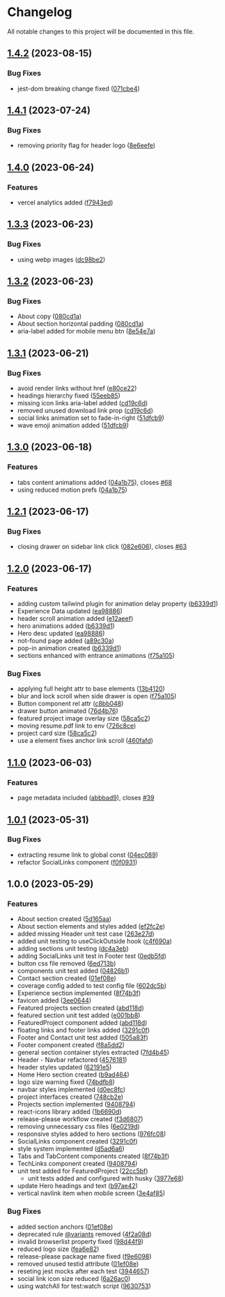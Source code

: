 # Changelog

All notable changes to this project will be documented in this file.

## [1.4.2](https://github.com/jhonny9550/portfolio-v1/compare/v1.4.1...v1.4.2) (2023-08-15)


### Bug Fixes

* jest-dom breaking change fixed ([071cbe4](https://github.com/jhonny9550/portfolio-v1/commit/071cbe44714e76e774cc16c4cb4f80a4cba3949a))

## [1.4.1](https://github.com/jhonny9550/portfolio-v1/compare/v1.4.0...v1.4.1) (2023-07-24)


### Bug Fixes

* removing priority flag for header logo ([8e6eefe](https://github.com/jhonny9550/portfolio-v1/commit/8e6eefe466c332e120c74e44f698aedac22b4e66))

## [1.4.0](https://github.com/jhonny9550/portfolio-v1/compare/v1.3.3...v1.4.0) (2023-06-24)


### Features

* vercel analytics added ([f7943ed](https://github.com/jhonny9550/portfolio-v1/commit/f7943ed7867100336f052301a6d0c96e2cea872f))

## [1.3.3](https://github.com/jhonny9550/portfolio-v1/compare/v1.3.2...v1.3.3) (2023-06-23)


### Bug Fixes

* using webp images ([dc98be2](https://github.com/jhonny9550/portfolio-v1/commit/dc98be2751f0801be2bb208939bc57ccfbe481f9))

## [1.3.2](https://github.com/jhonny9550/portfolio-v1/compare/v1.3.1...v1.3.2) (2023-06-23)


### Bug Fixes

* About copy ([080cd1a](https://github.com/jhonny9550/portfolio-v1/commit/080cd1a5fd5547e2ebed999f97a148551a8fae21))
* About section horizontal padding ([080cd1a](https://github.com/jhonny9550/portfolio-v1/commit/080cd1a5fd5547e2ebed999f97a148551a8fae21))
* aria-label added for mobile menu btn ([8e54e7a](https://github.com/jhonny9550/portfolio-v1/commit/8e54e7a765ce85a2bde8ea8cb471feb1652188e0))

## [1.3.1](https://github.com/jhonny9550/portfolio-v1/compare/v1.3.0...v1.3.1) (2023-06-21)


### Bug Fixes

* avoid render links without href ([e80ce22](https://github.com/jhonny9550/portfolio-v1/commit/e80ce22044ee3932c700514a7a9786985cb19e9d))
* headings hierarchy fixed ([55eeb85](https://github.com/jhonny9550/portfolio-v1/commit/55eeb856c91da26357c6e525bf71a26d41599645))
* missing icon links aria-label added ([cd19c6d](https://github.com/jhonny9550/portfolio-v1/commit/cd19c6d5ae7503113f421ade28cba14ba32b2f55))
* removed unused download link prop ([cd19c6d](https://github.com/jhonny9550/portfolio-v1/commit/cd19c6d5ae7503113f421ade28cba14ba32b2f55))
* social links animation set to fade-in-right ([51dfcb9](https://github.com/jhonny9550/portfolio-v1/commit/51dfcb92fa04758f2294723a7a0416426fef05da))
* wave emoji animation added ([51dfcb9](https://github.com/jhonny9550/portfolio-v1/commit/51dfcb92fa04758f2294723a7a0416426fef05da))

## [1.3.0](https://github.com/jhonny9550/portfolio-v1/compare/v1.2.1...v1.3.0) (2023-06-18)


### Features

* tabs content animations added ([04a1b75](https://github.com/jhonny9550/portfolio-v1/commit/04a1b75cb2ee7ff36e5922fc98d51219a9fa815b)), closes [#68](https://github.com/jhonny9550/portfolio-v1/issues/68)
* using reduced motion prefs ([04a1b75](https://github.com/jhonny9550/portfolio-v1/commit/04a1b75cb2ee7ff36e5922fc98d51219a9fa815b))

## [1.2.1](https://github.com/jhonny9550/portfolio-v1/compare/v1.2.0...v1.2.1) (2023-06-17)


### Bug Fixes

* closing drawer on sidebar link click ([082e606](https://github.com/jhonny9550/portfolio-v1/commit/082e606ff1f3cac46bb3b72667f2890d4f9c122d)), closes [#63](https://github.com/jhonny9550/portfolio-v1/issues/63)

## [1.2.0](https://github.com/jhonny9550/portfolio-v1/compare/v1.1.0...v1.2.0) (2023-06-17)


### Features

* adding custom tailwind plugin for animation delay property ([b6339d1](https://github.com/jhonny9550/portfolio-v1/commit/b6339d12433758dd07e1c98c30c1869a358a7581))
* Experience Data updated ([ea98886](https://github.com/jhonny9550/portfolio-v1/commit/ea988868f44a5fe54290eb1ff8bb4695a2a275e6))
* header scroll animation added ([e12aeef](https://github.com/jhonny9550/portfolio-v1/commit/e12aeefce3fca02fc04997ba44c861117968f89d))
* hero animations added ([b6339d1](https://github.com/jhonny9550/portfolio-v1/commit/b6339d12433758dd07e1c98c30c1869a358a7581))
* Hero desc updated ([ea98886](https://github.com/jhonny9550/portfolio-v1/commit/ea988868f44a5fe54290eb1ff8bb4695a2a275e6))
* not-found page added ([a89c30a](https://github.com/jhonny9550/portfolio-v1/commit/a89c30adb092b112279aeca8b13087d3b7bf7c3a))
* pop-in animation created ([b6339d1](https://github.com/jhonny9550/portfolio-v1/commit/b6339d12433758dd07e1c98c30c1869a358a7581))
* sections enhanced with entrance animations ([f75a105](https://github.com/jhonny9550/portfolio-v1/commit/f75a1052f467fae5d593476e70ac01c4e759f4d0))


### Bug Fixes

* applying full height attr to base elements ([13b4120](https://github.com/jhonny9550/portfolio-v1/commit/13b4120dcdd53aee061d9d80aae247d836c2b7be))
* blur and lock scroll when side drawer is open ([f75a105](https://github.com/jhonny9550/portfolio-v1/commit/f75a1052f467fae5d593476e70ac01c4e759f4d0))
* Button component rel attr ([c8bb048](https://github.com/jhonny9550/portfolio-v1/commit/c8bb048a7ee86d6927e9e37cf1a8f9ab4a75a6ba))
* drawer button animated ([76d4b76](https://github.com/jhonny9550/portfolio-v1/commit/76d4b760938c17afcd71fa501c516e12421da0ae))
* featured project image overlay size ([58ca5c2](https://github.com/jhonny9550/portfolio-v1/commit/58ca5c298a978c43240ed6e0267d2ecb8c643736))
* moving resume.pdf link to env ([726c8ce](https://github.com/jhonny9550/portfolio-v1/commit/726c8ce3daca31ff6df3ee55afc398e5d9c9bb09))
* project card size ([58ca5c2](https://github.com/jhonny9550/portfolio-v1/commit/58ca5c298a978c43240ed6e0267d2ecb8c643736))
* use a element fixes anchor link scroll ([460fafd](https://github.com/jhonny9550/portfolio-v1/commit/460fafd7b85861e0c0ca810d4ec1a6ed14c4855c))

## [1.1.0](https://github.com/jhonny9550/portfolio-v1/compare/v1.0.1...v1.1.0) (2023-06-03)


### Features

* page metadata included ([abbbad9](https://github.com/jhonny9550/portfolio-v1/commit/abbbad9dfbd7eee156354a5e9637d2caeef9665d)), closes [#39](https://github.com/jhonny9550/portfolio-v1/issues/39)

## [1.0.1](https://github.com/jhonny9550/portfolio-v1/compare/v1.0.0...v1.0.1) (2023-05-31)

### Bug Fixes

- extracting resume link to global const ([04ec089](https://github.com/jhonny9550/portfolio-v1/commit/04ec08900bb3d64da4977c33bfc8a59dd22bcbc0))
- refactor SocialLinks component ([f0f0931](https://github.com/jhonny9550/portfolio-v1/commit/f0f09310345b2f0a3794a769e0f6152ac1ec5f05))

## 1.0.0 (2023-05-29)

### Features

- About section created ([5d165aa](https://github.com/jhonny9550/portfolio-v1/commit/5d165aa01e6b412fc9381029d040ebc3d4699bb4))
- About section elements and styles added ([ef2fc2e](https://github.com/jhonny9550/portfolio-v1/commit/ef2fc2ee1d3b953756cc9ae3d738275cf893d477))
- added missing Header unit test case ([263e27d](https://github.com/jhonny9550/portfolio-v1/commit/263e27da687cdcea7e276f38c60e25c87e755c2f))
- added unit testing to useClickOutside hook ([c4f690a](https://github.com/jhonny9550/portfolio-v1/commit/c4f690a09f1f71c316666925c20ada0bec938d67))
- adding sections unit testing ([dc4a3eb](https://github.com/jhonny9550/portfolio-v1/commit/dc4a3ebb648697258a46e6f2926b7ec931e2bd5f))
- adding SocialLinks unit test in Footer test ([0edb5fd](https://github.com/jhonny9550/portfolio-v1/commit/0edb5fdb95e086b0cb6180376a28017ac2717ad5))
- button css file removed ([6ed713b](https://github.com/jhonny9550/portfolio-v1/commit/6ed713b63870601fe61584b7e1d84b4c0d5fd58d))
- components unit test added ([04826b1](https://github.com/jhonny9550/portfolio-v1/commit/04826b1896b217b147a2e9de5ffebcc47280c935))
- Contact section created ([01ef08e](https://github.com/jhonny9550/portfolio-v1/commit/01ef08ea8faf3dbe6cf9fe8897e5c819091203be))
- coverage config added to test config file ([602dc5b](https://github.com/jhonny9550/portfolio-v1/commit/602dc5be561158889b9cd25c43960e67a6c735ec))
- Experience section implemented ([8f74b3f](https://github.com/jhonny9550/portfolio-v1/commit/8f74b3fb97b0ace4656e8457440ff8147287a0f3))
- favicon added ([3ee0644](https://github.com/jhonny9550/portfolio-v1/commit/3ee0644173957388cff7acce98c310feae44b8d6))
- Featured projects section created ([abd118d](https://github.com/jhonny9550/portfolio-v1/commit/abd118dc9f72cd596e426e3b6be6b53e6fc1ddb7))
- featured section unit test added ([e001bb8](https://github.com/jhonny9550/portfolio-v1/commit/e001bb8203e8c929a7ee1b0b94dca62b6374fcc6))
- FeaturedProject component added ([abd118d](https://github.com/jhonny9550/portfolio-v1/commit/abd118dc9f72cd596e426e3b6be6b53e6fc1ddb7))
- floating links and footer links added ([3291c0f](https://github.com/jhonny9550/portfolio-v1/commit/3291c0f64360e5b75c1f067c8956db281243271e))
- Footer and Contact unit test added ([505a83f](https://github.com/jhonny9550/portfolio-v1/commit/505a83f615d6d041d2c9d1544e64239a84980f71))
- Footer component created ([f8a5dd2](https://github.com/jhonny9550/portfolio-v1/commit/f8a5dd292edb3d4e69cb8369d1e9870818ac86c8))
- general section container styles extracted ([7fd4b45](https://github.com/jhonny9550/portfolio-v1/commit/7fd4b458e131472efe0131c30c17dd9041f858d1))
- Header - Navbar refactored ([4576181](https://github.com/jhonny9550/portfolio-v1/commit/4576181643c95842d60e3f85df24ba85ce5cabbc))
- header styles updated ([62191e5](https://github.com/jhonny9550/portfolio-v1/commit/62191e5f7c5685072531d96f15d6adea83be4674))
- Home Hero section created ([b9ad464](https://github.com/jhonny9550/portfolio-v1/commit/b9ad464ceaeb2059de794f8866a815ecf1c65939))
- logo size warning fixed ([74bdfb8](https://github.com/jhonny9550/portfolio-v1/commit/74bdfb8bc91adaa2203c4f07b96cf1fc61b573ea))
- navbar styles implemented ([d0ec8fc](https://github.com/jhonny9550/portfolio-v1/commit/d0ec8fcb5454396d6330798751c5196c9faab08a))
- project interfaces created ([748cb2e](https://github.com/jhonny9550/portfolio-v1/commit/748cb2effb597456b11b68807648675056cc1d51))
- Projects section implemented ([9408794](https://github.com/jhonny9550/portfolio-v1/commit/9408794ab24fd286ec2d206f431225c6bcf1492b))
- react-icons library added ([1b6690d](https://github.com/jhonny9550/portfolio-v1/commit/1b6690d0fc35f7e45d7a82c3ab53d80f4d6a8882))
- release-please workflow created ([f3d6807](https://github.com/jhonny9550/portfolio-v1/commit/f3d68075495e8d7e98d33f40641b34ec4a683270))
- removing unnecessary css files ([6e0219d](https://github.com/jhonny9550/portfolio-v1/commit/6e0219dcc6ee975d0ed35ecb325306cc42348b8e))
- responsive styles added to hero sections ([976fc08](https://github.com/jhonny9550/portfolio-v1/commit/976fc0820dc68c62dcad03e07ad6e138c34389a7))
- SocialLinks component created ([3291c0f](https://github.com/jhonny9550/portfolio-v1/commit/3291c0f64360e5b75c1f067c8956db281243271e))
- style system implemented ([d5ad6a6](https://github.com/jhonny9550/portfolio-v1/commit/d5ad6a6abe2c1c97226014ab8b63975702263720))
- Tabs and TabContent components created ([8f74b3f](https://github.com/jhonny9550/portfolio-v1/commit/8f74b3fb97b0ace4656e8457440ff8147287a0f3))
- TechLinks component created ([9408794](https://github.com/jhonny9550/portfolio-v1/commit/9408794ab24fd286ec2d206f431225c6bcf1492b))
- unit test added for FeaturedProject ([22cc5bf](https://github.com/jhonny9550/portfolio-v1/commit/22cc5bfe7d273296e6d07b6dd85ee78991c74b22))
  - unit tests added and configured with husky ([3977e68](https://github.com/jhonny9550/portfolio-v1/commit/3977e6809fa3f5f4287b07c9c633823e307cfe98))
- update Hero headings and text ([b97ae42](https://github.com/jhonny9550/portfolio-v1/commit/b97ae42af2ffb73857552ac2211197cc325a4bbb))
- vertical navlink item when mobile screen ([3e4af85](https://github.com/jhonny9550/portfolio-v1/commit/3e4af8501d68eef6e599a1cd9abe27e57af6f369))

### Bug Fixes

- added section anchors ([01ef08e](https://github.com/jhonny9550/portfolio-v1/commit/01ef08ea8faf3dbe6cf9fe8897e5c819091203be))
- deprecated rule [@variants](https://github.com/variants) removed ([4f2a08d](https://github.com/jhonny9550/portfolio-v1/commit/4f2a08da1be022098b6ac12f0aaac6185fcd9a10))
- invalid browserlist property fixed ([98d44f9](https://github.com/jhonny9550/portfolio-v1/commit/98d44f9e749f716fce5e94544b4b32826545517b))
- reduced logo size ([fea6e82](https://github.com/jhonny9550/portfolio-v1/commit/fea6e825ef3a885b6c451eb19d8fca299c9a790b))
- release-please package name fixed ([f9e6098](https://github.com/jhonny9550/portfolio-v1/commit/f9e6098a3c708ae2dd41708509076e07e894ece9))
- removed unused testid attribute ([01ef08e](https://github.com/jhonny9550/portfolio-v1/commit/01ef08ea8faf3dbe6cf9fe8897e5c819091203be))
- reseting jest mocks after each test ([3944657](https://github.com/jhonny9550/portfolio-v1/commit/3944657ff26fc1ff68915ca4aa77b5c8ff65c584))
- social link icon size reduced ([6a26ac0](https://github.com/jhonny9550/portfolio-v1/commit/6a26ac021cd525a9733acde46883aed9de47eeba))
- using watchAll for test:watch script ([9630753](https://github.com/jhonny9550/portfolio-v1/commit/96307532cfdfa6fc163706ff0bf38a7086093973))
